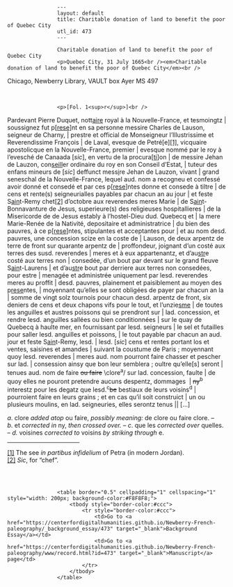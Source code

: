 
                    ---
                    layout: default
                    title: Charitable donation of land to benefit the poor of Quebec City
                    utl_id: 473
                    ---
                
                    Charitable donation of land to benefit the poor of Quebec City  
                    <p>Quebec City, 31 July 1665<br /><em>Charitable donation of land to benefit the poor of Quebec City</em><br />
Chicago, Newberry Library, VAULT box Ayer MS 497</p>
<p> </p>
  
                    <p>[Fol. 1<sup>r</sup>]<br />
Pardevant Pierre Duquet, nott<u>aire</u> royal à la Nouvelle-France, et tesmoingtz | soussignez fut p[<u>rese</u>]nt en sa personne messire Charles de Lauson, seigneur de Charny, | prestre et official de Monseigneur l’Illustrissime et Reverendissime François | de Laval, evesque de Petré[e]<a href="#_ftn1" name="_ftnref1" title="" id="_ftnref1">[1]</a>, vicquaire apostolicque en la Nouvelle-France, premier | evesque nommé par le roy à l’evesché de Canaada [<em>sic</em>], en vertu de la procura[<u>ti</u>]on | de messire Jehan de Lauzon, con<u>seill</u>er ordinaire du roy en son Conseil d’Estat, | tuteur des enfans mineurs de [<em>sic</em>] deffunct mess<u>i</u>re Jehan de Lauzon, vivant | grand seneschal de la Nouvelle-France, lequel aud. nom a recogneu et confessé avoir donné et consedé et par ces p[<u>rese</u>]ntes donne et consede à tiltre | de cens et rente(s) seigneurialles payables par chacun an au jour | et feste S<u>ain</u>t-Remy chet<a href="#_ftn2" name="_ftnref2" title="" id="_ftnref2">[2]</a> d’octobre aux reverendes meres Marie | de S<u>ain</u>t-Bonnavanture de Jesus, superieure(s) des religieuses hospitallieres | de la Misericorde de de Jesus estably à l’hostel-Dieu dud. Quebecq et | la mere Marie-Renée de la Nativité, depositaire et administratrice | du bien des pauvres, à ce p[<u>rese</u>]ntes, stipulantes et acceptantes pour | et au nom desd. pauvres, une concession scize en la coste de | Lauson, de deux arpentz de terre de front sur quarante arpentz de | proffondeur, joignant d’un costé aux terres des susd. reverendes | meres et à eux appartenantz, et d’au<u>str</u>e costé aux terres non | consedée, d’un bout par devant sur le grand fleuve S<u>ain</u>t-Laurens | et d’au<u>str</u>e bout par derriere aux terres non consedées, pour estre | menagée et administrée uniquement par lesd. reverendes meres au proffit | desd. pauvres, plainement et paisiblement au moyen des p<u>rese</u>ntes, | moyennant qu’elles se sont obligées de payer par chacun an la | somme de vingt solz tournois pour chacun desd. arpentz de front, six deniers de cens et deux chapons vifs pour le tout, et l’unzie<u>sme</u> | de toutes les anguilles et austres poissons qui se prendront sur | lad. concession, et rendre lesd. anguilles sallées ou bien conditionnées | sur le quay de Quebecq à haulte mer, en fournissant par lesd. seigneurs | le sel et futailles pour saller lesd. anguilles et poissons, | le tout payable par chacun an aud. jour et feste S<u>ain</u>t-Remy, lesd. | lesd. [<em>sic</em>] cens et rentes portant los et ventes, saisines et amandes | suivant la coustume de Paris ; moyennant quoy lesd. reverendes | meres aud. nom pourront faire chasser et pescher sur lad. | consession ainsy que bon leur semblera ; oultre qu’elle[s] seront | tenues aud. nom de faire <s>ou faire</s> \clore<sup>a</sup>/ sur lad. concession, faulte | de quoy elles ne pouront pretendre aucuns despentz, dommages  | <s>ny</s><sup>b</sup> interestz pour les degatz que lesd.<sup>c</sup><s>be</s> bestiaux de leurs voisins<sup>d</sup> | pourroient faire en leurs grains ; et en cas qu’il soit construict | un ou plusieurs moulins, en lad. seigneuries, elles serontz tenus || […]</p>
<p><em>a</em>. clore <em>added atop</em> ou faire, <em>possibly meaning: </em>de clore ou faire clore. – <em>b</em>. et <em>corrected in</em> ny, <em>then crossed over. </em>– <em>c</em>. que les <em>corrected over</em> quelles. – <em>d.</em> voisines <em>corrected to</em> voisins <em>by striking through</em> e.</p>
<div>
<hr align="left" size="1" width="33%" /><div id="ftn1"><a href="#_ftnref1" name="_ftn1" title="" id="_ftn1">[1]</a> The see <em>in partibus infidelium</em> of Petra (in modern Jordan).</div>
<div id="ftn2"><a href="#_ftnref2" name="_ftn2" title="" id="_ftn2">[2]</a> <em>Sic</em>, for “chef”.
<p> </p>
</div>
</div>

                    
                     
                    <table border="0.5" cellpadding="1" cellspacing="1" style="width: 200px; background-color:#F8F8F8;">
                        <tbody style="border-color:#ccc">
                            <tr style="border-color:#ccc">
                                <td>Go to <a href="https://centerfordigitalhumanities.github.io/Newberry-French-paleography/_background_essay/473" target="_blank">Background Essay</a></td>
                                <td>Go to <a href="https://centerfordigitalhumanities.github.io/Newberry-French-paleography/www/record.html?id=473" target="_blank">Manuscript</a> page</td>
                            </tr>
                        </tbody>
                    </table>
                     
                
                